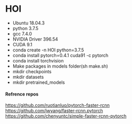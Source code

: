 # HOI

* Ubuntu 18.04.3
* python 3.7.5
* gcc 7.4.0
* NVIDIA Driver 396.54
* CUDA 9.1
* conda create -n HOI python=3.7.5
* conda install pytorch=0.4.1 cuda91 -c pytorch
* conda install torchvision
* Make packages in models folder(sh make.sh)
* mkdir checkpoints
* mkdir datasets
* mkdir pretrained_models

#### Refrence repos
https://github.com/ruotianluo/pytorch-faster-rcnn
https://github.com/jwyang/faster-rcnn.pytorch
https://github.com/chenyuntc/simple-faster-rcnn-pytorch
